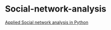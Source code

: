 # Social-network-analysis
[Applied Social network analysis in Python](https://www.coursera.org/learn/python-social-network-analysis/home/welcome)
